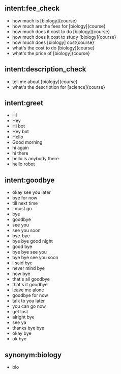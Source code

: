 <!--- training data @ https://forum.rasa.com/t/rasa-starter-pack/704 -->
<!-- this is about analysing what the user says, so when adding intents, think:
what input do we want to be able to understand? -->

## intent:fee_check
- how much is [biology]{course}
- how much are the fees for [biology]{course}
- how much does it cost to do [biology]{course}
- how much does it cost to study [biology]{course}
- how much does [biology] cost{course}
- what's the cost to do [biology]{course}
- what's the price of [biology]{course}

## intent:description_check
- tell me about [biology]{course}
- what's the description for [science]{course}

## intent:greet  
- Hi 	
- Hey
- Hi bot
- Hey bot
- Hello
- Good morning
- hi again
- hi there
- hello is anybody there
- hello robot

## intent:goodbye
- okay see you later
- bye for now
- till next time
- I must go
- bye
- goodbye
- see you
- see you soon
- bye-bye
- bye bye good night
- good bye
- bye bye see you
- bye bye see you soon
- I said bye
- never mind bye
- now bye
- that's all goodbye
- that's it goodbye
- leave me alone
- goodbye for now
- talk to you later
- you can go now
- get lost
- alright bye
- see ya
- thanks bye bye
- okay bye
- ok bye

## synonym:biology
- bio